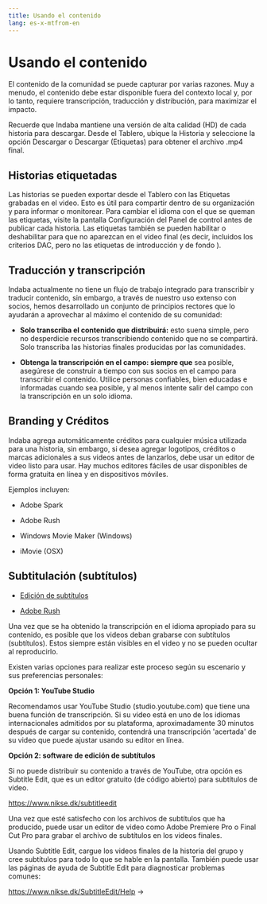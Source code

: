 ```yaml
---
title: Usando el contenido
lang: es-x-mtfrom-en
---
```

<ReadTime/> 

<Steps :step="5"/> 

# Usando el contenido  

<Leader> 

 El contenido de la comunidad se puede capturar por varias razones. Muy a menudo, el contenido debe estar disponible fuera del contexto local y, por lo tanto, requiere transcripción, traducción y distribución, para maximizar el impacto.  

</Leader> 

<Tip title="¿Dónde están mis videos?"> 

 Recuerde que Indaba mantiene una versión de alta calidad (HD) de cada historia para descargar. Desde el Tablero, ubique la Historia y seleccione la opción <span class="code">Descargar</span> o <span class="code">Descargar (Etiquetas)</span> para obtener el archivo <span class="code">.mp4</span> final.  

</Tip> 

## Historias etiquetadas  

 Las historias se pueden exportar desde el Tablero con las Etiquetas <span class="code">grabadas</span> en el video. Esto es útil para compartir dentro de su organización y para informar o monitorear. Para cambiar el idioma con el que se <span class="code">queman</span> las etiquetas, visite la pantalla <span class="code">Configuración</span> del Panel de control antes de publicar cada historia. Las etiquetas también se pueden habilitar o deshabilitar para que no aparezcan en el video final (es decir, incluidos los criterios DAC, pero no las etiquetas de <span class="code">introducción</span> y de <span class="code">fondo</span> ).  

## Traducción y transcripción  

 Indaba actualmente no tiene un flujo de trabajo integrado para transcribir y traducir contenido, sin embargo, a través de nuestro uso extenso con socios, hemos desarrollado un conjunto de principios rectores que lo ayudarán a aprovechar al máximo el contenido de su comunidad:  

<ul><li> <strong>Solo transcriba el contenido que distribuirá:</strong> esto suena simple, pero no desperdicie recursos transcribiendo contenido que no se compartirá. Solo transcriba las historias finales producidas por las comunidades. </li></ul> 
<ul><li> <strong>Obtenga la transcripción en el campo: siempre que</strong> sea posible, asegúrese de construir a tiempo con sus socios en el campo para transcribir el contenido. Utilice personas confiables, bien educadas e informadas cuando sea posible, y al menos intente salir del campo con la transcripción en un solo idioma. </li></ul> 

## Branding y Créditos  

 Indaba agrega automáticamente créditos para cualquier música utilizada para una historia, sin embargo, si desea agregar logotipos, créditos o marcas adicionales a sus videos antes de lanzarlos, debe usar un editor de video listo para usar. Hay muchos editores fáciles de usar disponibles de forma gratuita en línea y en dispositivos móviles.  

 Ejemplos incluyen:  

<ul><li> Adobe Spark </li></ul> 
<ul><li> Adobe Rush </li></ul> 
<ul><li> Windows Movie Maker (Windows) </li></ul> 
<ul><li> iMovie (OSX) </li></ul> 

## Subtitulación (subtítulos)  

<Materials title="Materiales"> 

<ul><li> <a href="https://www.nikse.dk/subtitleedit">Edición de subtítulos</a> </li></ul> 
<ul><li> <a href="https://www.nikse.dk/subtitleedit">Adobe Rush</a> </li></ul> 

</Materials> 

 Una vez que se ha obtenido la transcripción en el idioma apropiado para su contenido, es posible que los videos deban <span class="code">grabarse</span> con subtítulos (subtítulos). Estos siempre están visibles en el video y no se pueden ocultar al reproducirlo.  

 Existen varias opciones para realizar este proceso según su escenario y sus preferencias personales:  

 <strong>Opción 1: YouTube Studio</strong>  

 Recomendamos usar YouTube Studio (studio.youtube.com) que tiene una buena función de transcripción. Si su video está en uno de los idiomas internacionales admitidos por su plataforma, aproximadamente 30 minutos después de cargar su contenido, contendrá una transcripción &#39;acertada&#39; de su video que puede ajustar usando su editor en línea.  

 <strong>Opción 2: software de edición de subtítulos</strong>  

 Si no puede distribuir su contenido a través de YouTube, otra opción es Subtitle Edit, que es un editor gratuito (de código abierto) para subtítulos de video.  

 <a href="https://www.nikse.dk/subtitleedit">https://www.nikse.dk/subtitleedit</a>  

 Una vez que esté satisfecho con los archivos de subtítulos que ha producido, puede usar un editor de video como Adobe Premiere Pro o Final Cut Pro para <span class="code">grabar</span> el archivo de subtítulos en los videos finales.  

 Usando Subtitle Edit, cargue los videos finales de la historia del grupo y cree subtítulos para todo lo que se hable en la pantalla. También puede usar las páginas de ayuda de Subtitle Edit para diagnosticar problemas comunes:  

 <a href="https://www.nikse.dk/SubtitleEdit/Help">https://www.nikse.dk/SubtitleEdit/Help</a> -&gt;  


